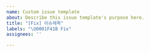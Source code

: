 ```yaml
---
name: Custom issue template
about: Describe this issue template's purpose here.
title: "[Fix] 이슈제목"
labels: "\U0001F41B Fix"
assignees: ''

---
```



